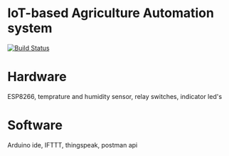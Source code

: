 # IoT-based Agriculture Automation system

[![Build Status](https://img.shields.io/travis/Shubhamkhangar/IoT-based-Agriculture-Automation-system.svg)](https://travis-ci.org/username/repo)



# Hardware
  ESP8266, temprature and humidity sensor, relay switches, indicator led's

# Software
  Arduino ide, IFTTT, thingspeak, postman api

